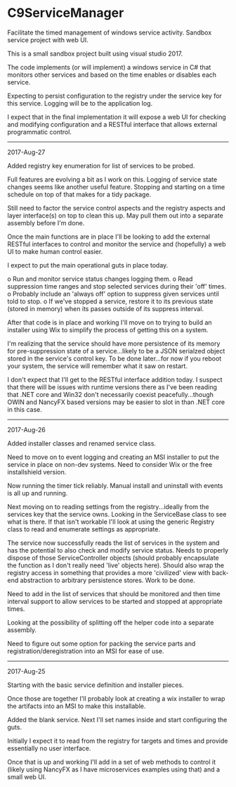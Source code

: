 # C9ServiceManager
Facilitate the timed management of windows service activity. Sandbox service project with web UI.

This is a small sandbox project built using visual studio 2017.

The code implements (or will implement) a windows service in C# that
monitors other services and based on the time enables or disables each
service.

Expecting to persist configuration to the registry under the service
key for this service. Logging will be to the application log.

I expect that in the final implementation it will expose a web UI for
checking and modifying configuration and a RESTful interface that
allows external programmatic control.

-----

2017-Aug-27

Added registry key enumeration for list of services to be probed.

Full features are evolving a bit as I work on this. Logging of service
state changes seems like another useful feature. Stopping and starting
on a time schedule on top of that makes for a tidy package.

Still need to factor the service control aspects and the registry
aspects and layer interface(s) on top to clean this up. May pull them
out into a separate assembly before I'm done.

Once the main functions are in place I'll be looking to add the
external RESTful interfaces to control and monitor the service and
(hopefully) a web UI to make human control easier.

I expect to put the main operational guts in place today.

o Run and monitor service status changes logging them.
o Read suppression time ranges and stop selected services during their
  'off' times.
o Probably include an 'always off' option to suppress given services
  until told to stop.
o If we've stopped a service, restore it to its previous state (stored
  in memory) when its passes outside of its suppress interval.

After that code is in place and working I'll move on to trying to
build an installer using Wix to simplify the process of getting this
on a system.

I'm realizing that the service should have more persistence of its
memory for pre-suppression state of a service...likely to be a JSON
serialzed object stored in the service's control key. To be done
later...for now if you reboot your system, the service will remember
what it saw on restart.

I don't expect that I'll get to the RESTful interface addition
today. I suspect that there will be issues with runtime versions there
as I've been reading that .NET core and Win32 don't necessarily
coexist peacefully...though OWIN and NancyFX based versions may be
easier to slot in than .NET core in this case.

-----

2017-Aug-26

Added installer classes and renamed service class.

Need to move on to event logging and creating an MSI installer to put
the service in place on non-dev systems. Need to consider Wix or the
free installshield version.

Now running the timer tick reliably. Manual install and uninstall with
events is all up and running.

Next moving on to reading settings from the registry...ideally from
the services key that the service owns. Looking in the ServiceBase
class to see what is there. If that isn't workable I'll look at using
the generic Registry class to read and enumerate settings as
appropriate.

The service now successfully reads the list of services in the system
and has the potential to also check and modify service status. Needs
to properly dispose of those ServiceController objects (should
probably encapsulate the function as I don't really need 'live'
objects here). Should also wrap the registry access in something that
provides a more 'civilized' view with back-end abstraction to
arbitrary persistence stores. Work to be done.

Need to add in the list of services that should be monitored and then
time interval support to allow services to be started and stopped at
appropriate times.

Looking at the possibility of splitting off the helper code into a
separate assembly.

Need to figure out some option for packing the service parts and
registration/deregistration into an MSI for ease of use.

-----

2017-Aug-25

Starting with the basic service definition and installer pieces.

Once those are together I'll probably look at creating a wix installer
to wrap the artifacts into an MSI to make this installable.

Added the blank service. Next I'll set names inside and start
configuring the guts.

Initially I expect it to read from the registry for targets and times
and provide essentially no user interface.

Once that is up and working I'll add in a set of web methods to
control it (likely using NancyFX as I have microservices examples
using that) and a small web UI.


